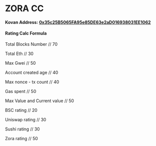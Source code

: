 # ZORA CC

#### Kovan Address: [0x35c25B5065FA95e85DE63e2aD016938031EE1062](https://kovan.etherscan.io/address/0x35c25B5065FA95e85DE63e2aD016938031EE1062)

#### Rating Calc Formula

Total Blocks Number // 70

Total Eth // 30

Max Gwei // 50

Account created age // 40

Max nonce - tx count // 40

Gas spent // 50

Max Value and Current value  // 50

BSC rating // 20

Uniswap rating // 30

Sushi rating // 30

Zora rating // 50
